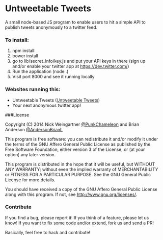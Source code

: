 # Untweetable Tweets
A small node-based JS program to enable users to hit a simple API to publish tweets anonymously to a twitter feed.

### To install:
1. npm install
2. bower install
3. go to lib/secret_info/key.js and put your API keys in there (sign up and/or enable your twitter app at https://dev.twitter.com/)
4. Run the application (node .)
5. Visit port 8000 and see it running locally

### Websites running this:
 - Untweetable Tweets ([Untweetable Tweets](http://untweetable-tweets.nodejitsu.com))
 - Your next anonymous twitter app!

###License

Copyright (C) 2014 Nick Weingartner [@PunkChameleon](http://www.twitter.com/PunkChameleon) and Brian Anderson [@AndersonBrianL](http://www.twitter.com/AndersonBrianL)

This program is free software: you can redistribute it and/or modify
it under the terms of the GNU Affero General Public License as published by
the Free Software Foundation, either version 3 of the License, or
(at your option) any later version.

This program is distributed in the hope that it will be useful,
but WITHOUT ANY WARRANTY; without even the implied warranty of
MERCHANTABILITY or FITNESS FOR A PARTICULAR PURPOSE.  See the
GNU General Public License for more details.

You should have received a copy of the GNU Affero General Public License along with this program.  If not, see <http://www.gnu.org/licenses/>.

### Contribute
If you find a bug, please report it!
If you think of a feature, please let us know!
If you want to fix some code and/or extend, fork us and send a PR!

Basically, feel free to hack and contribute!
